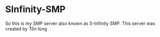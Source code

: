 # SInfinity-SMP
So this is my SMP server also known as S-Infinity SMP. This server was created by Tồn lùng

